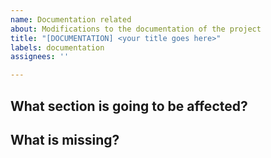 ```yaml
---
name: Documentation related
about: Modifications to the documentation of the project
title: "[DOCUMENTATION] <your title goes here>"
labels: documentation
assignees: ''

---
```


## What section is going to be affected? 

## What is missing?  
 